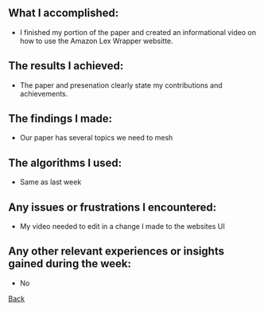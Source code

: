 ## What I accomplished:
- I finished my portion of the paper and created an informational video on how to use the Amazon Lex Wrapper websitte.

## The results I achieved:
- The paper and presenation clearly state my contributions and achievements.

## The findings I made:
- Our paper has several topics we need to mesh

## The algorithms I used:
- Same as last week

## Any issues or frustrations I encountered:
- My video needed to edit in a change I made to the websites UI

## Any other relevant experiences or insights gained during the week:
- No

[Back](./)
